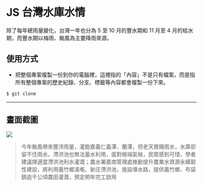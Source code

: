 # JS 台灣水庫水情

除了每年總雨量變化，台灣一年也分為 5 至 10 月的豐水期和 11 月至 4 月的枯水期，而豐水期以梅雨、颱風為主要降雨來源。

## 使用方式
- 把整個專案複製一份到你的電腦裡，這裡指的「內容」不是只有檔案，而是指所有整個專案的歷史紀錄、分支、標籤等內容都會複製一份下來。
```sh
$ git clone
```

----

## 畫面截圖
![](https://i.imgur.com/IeLTqcC.png)
> 今年颱風帶來豐沛雨量，灌飽嘉義仁義潭、蘭潭，但老天賞賜雨水，水庫卻留不住雨水，滯洪池也無法蓄水利用，面對極端氣候，民眾感到可惜，學者建議擇適當滯洪池利水灌溉；農水署嘉南管理處推動提升農業水資源永續韌性建設，將利用義竹鄉溪墘、新庄滯洪池，施設導水路，提供義竹鄉、布袋鎮逾千公頃農田灌溉，預定明年完工啟用
